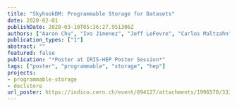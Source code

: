 ```yaml
---
title: "SkyhookDM: Programmable Storage for Datasets"
date: 2020-02-01
publishDate: 2020-03-10T05:36:27.951306Z
authors: ["Aaron Chu", "Ivo Jimenez", "Jeff LeFevre", "Carlos Maltzahn"]
publication_types: ["1"]
abstract: ""
featured: false
publication: "*Poster at IRIS-HEP Poster Session*"
tags: ["poster", "programmable", "storage", "hep"]
projects:
- programmable-storage
- declstore
url_poster: https://indico.cern.ch/event/894127/attachments/1996570/3331170/2_-_maltzahn-irishep-poster.pdf
---
```


